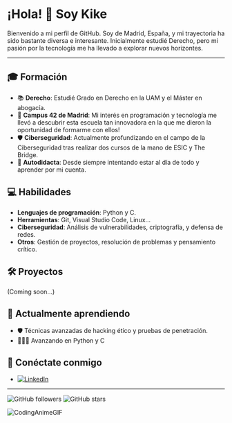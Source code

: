 # ¡Hola! 👋 Soy Kike

Bienvenido a mi perfil de GitHub. Soy de Madrid, España, y mi trayectoria ha sido bastante diversa e interesante. Inicialmente estudié Derecho, pero mi pasión por la tecnología me ha llevado a explorar nuevos horizontes.

---

## 🎓 Formación

- 📚 **Derecho**: Estudié Grado en Derecho en la UAM y el Máster en abogacía.
- 🏫 **Campus 42 de Madrid**: Mi interés en programación y tecnología me llevó a descubrir esta escuela tan innovadora en la que me dieron la oportunidad de formarme con ellos!
- 🛡️ **Ciberseguridad**: Actualmente profundizando en el campo de la Ciberseguridad tras realizar dos cursos de la mano de ESIC y The Bridge.
- 🤖 **Autodidacta**: Desde siempre intentando estar al día de todo y aprender por mi cuenta.
  
## 💻 Habilidades

- **Lenguajes de programación**: Python y C.
- **Herramientas**: Git, Visual Studio Code, Linux...
- **Ciberseguridad**: Análisis de vulnerabilidades, criptografía, y defensa de redes.
- **Otros**: Gestión de proyectos, resolución de problemas y pensamiento crítico.

## 🛠️ Proyectos

(Coming soon...)

## 🌱 Actualmente aprendiendo

- 🛡️ Técnicas avanzadas de hacking ético y pruebas de penetración.
- 🧑🏻‍💻 Avanzando en Python y C

## 🤝 Conéctate conmigo

- [![LinkedIn](https://img.shields.io/badge/LinkedIn-0A66C2?style=for-the-badge&logo=linkedin&logoColor=white)](https://www.linkedin.com/in/enriqueoliverosmendizabal/)

---

![GitHub followers](https://img.shields.io/github/followers/Git-Kike?style=social) ![GitHub stars](https://img.shields.io/github/stars/Git-Kike?style=social)

![CodingAnimeGIF](https://github.com/Git-Kike/Git-Kike/assets/162707086/a80bab72-673c-427c-afb1-e1acc3ea1e8b)

